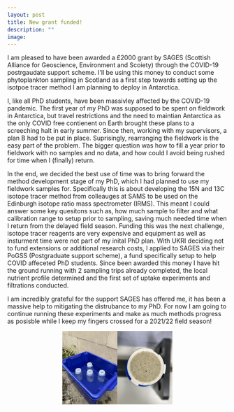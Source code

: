 ```yaml
---
layout: post
title: New grant funded!
description: ""
image: 
---
```

<head> 
	<title> 
	</title> 
	<style> 
	.boxes{ 
	width:50%; 
	float:left; 
	} 
	#mainDiv{ 
		width:50%; 
margin:auto; 
	} 
	img{ 
		max-width:100%; 
	} 
</style> 
  </head> 
<body>
I am pleased to have been awarded a £2000 grant by SAGES (Scottish Alliance for Geoscience, Environment and Scoiety) through the COVID-19 postrgaudate support scheme. I'll be using this money to conduct some phytoplankton sampling in Scotland as a first step towards setting up the isotpoe tracer method I am planning to deploy in Antarctica.

I, like all PhD students, have been massivley affected by the COVID-19 pandemic. The first year of my PhD was supposed to  be spent on fieldwork in Antarctica, but travel restrictions and the need to maintian Antarctica as the only COVID free contienent on Earth brought these plans to a screeching halt in early summer. Since then, working with my supervisors, a plan B had to be put in place. Suprisingly, rearranging the fieldwork is the easy part of the problem. The bigger question was how to fill a year prior to fieldwork with no samples and no data, and how could I avoid being rushed for time when I (finally) return. 

In the end, we decided the best use of time was to bring forward the method development stage of my PhD, which I had planned to use my fieldwork samples for. Specifically this is about developing the 15N and 13C isotope tracer method from colleauges at SAMS to be used on the Edinburgh isotope ratio mass spectrometer (IRMS). This meant I could answer some key quesitons such as, how much sample to filter and what calibration range to setup prior to sampling, saving much needed time when I return from the delayed field season. Funding this was the next challenge, isotope tracer reagents are very expensive and equipment as well as insturment time were not part of my inital PhD plan. With UKRI deciding not to fund extensions or additional research costs, I applied to SAGES via their PoGSS (Postgraduate support scheme), a fund specifically setup to help COVID affeceted PhD students. Since been awarded this money I have hit the ground running with 2 sampling trips already completed, the local nutrient profile determined and the first set of uptake experiments and filtrations conducted. 

I am incredibly grateful for the support SAGES has offered me, it has been a massive help to mitigating the distrubance to my PhD. For now I am going to continue running these experiments and make as much methods progress as posisble while I keep my fingers crossed for a 2021/22 field season! 
<div id="mainDiv"> 
    <div id="divOne" class="boxes"> 
	<img src="assets/images/one.jpg"> 
    </div> 
    <div id="divTwo" class="boxes"> 
	<img src="assets/images/two.jpg"> 
    </div> 
</div> 
</body> 
